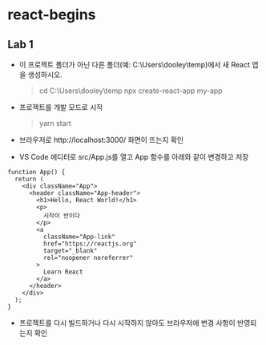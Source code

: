 # react-begins

## Lab 1

- 이 프로젝트 폴더가 아닌 다른 폴더(예: C:\Users\dooley\temp)에서 새 React 앱을 생성하시오.

    > cd  C:\Users\dooley\temp
    > npx create-react-app my-app

- 프로젝트를 개발 모드로 시작

    > yarn start

- 브라우저로 http://localhost:3000/ 화면이 뜨는지 확인

- VS Code 에디터로 src/App.js를 열고 App 함수를 아래와 같이 변경하고 저장

```
function App() {
  return (
    <div className="App">
      <header className="App-header">
        <h1>Hello, React World!</h1>
        <p>
          시작이 반이다
        </p>
        <a
          className="App-link"
          href="https://reactjs.org"
          target="_blank"
          rel="noopener noreferrer"
        >
          Learn React
        </a>
      </header>
    </div>
  );
}
```

- 프로젝트를 다시 빌드하거나 다시 시작하지 않아도 브라우저에 변경 사항이 반영되는지 확인

